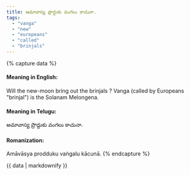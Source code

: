 ```yaml
---
title: అమావాస్య ప్రొద్దుకు వంగలు కాచునా.
tags:
  - "vanga"
  - "new"
  - "europeans"
  - "called"
  - "brinjals"
---
```


{% capture data %}
#### Meaning in English:
Will the new-moon bring out the brinjals ?
Vanga (called by Europeans "brinjal") is the Solanam Melongena.

#### Meaning in Telugu:
అమావాస్య ప్రొద్దుకు వంగలు కాచునా.

#### Romanization:
Amāvāsya prodduku vaṅgalu kācunā.
{% endcapture %}

{{ data | markdownify }}

